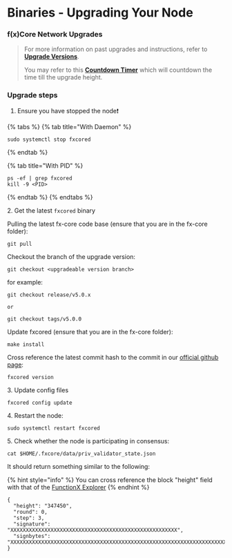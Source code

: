 # Binaries - Upgrading Your Node

### f(x)Core Network Upgrades

> For more information on past upgrades and instructions, refer to [**Upgrade Versions**](../versions/).
>
> You may refer to this [**Countdown Timer**](https://functionx.github.io/fx-core/tools/countdown.html?network=mainnet) which will countdown the time till the upgrade height.

### Upgrade steps

1. Ensure you have stopped the node❗

{% tabs %}
{% tab title="With Daemon" %}
```
sudo systemctl stop fxcored
```
{% endtab %}

{% tab title="With PID" %}
```
ps -ef | grep fxcored
kill -9 <PID>
```
{% endtab %}
{% endtabs %}

2\. Get the latest `fxcored` binary

Pulling the latest fx-core code base (ensure that you are in the fx-core folder):

```
git pull
```

Checkout the branch of the upgrade version:

```shell
git checkout <upgradeable version branch>
```

for example:

```
git checkout release/v5.0.x

or

git checkout tags/v5.0.0
```

Update fxcored (ensure that you are in the fx-core folder):

```
make install
```

Cross reference the latest commit hash to the commit in our [official github page](https://github.com/FunctionX/fx-core):

```
fxcored version
```

3\. Update config files

```
fxcored config update
```

4\. Restart the node:

```
sudo systemctl restart fxcored
```

5\. Check whether the node is participating in consensus:

```
cat $HOME/.fxcore/data/priv_validator_state.json
```

It should return something similar to the following:

{% hint style="info" %}
You can cross reference the block "height" field with that of the [FunctionX Explorer](https://dhobyghaut-explorer.functionx.io/fxcore/blocks)
{% endhint %}

```
{
  "height": "347450",
  "round": 0,
  "step": 3,
  "signature": "XXXXXXXXXXXXXXXXXXXXXXXXXXXXXXXXXXXXXXXXXXXXXXXXXXXXXX",
  "signbytes": "XXXXXXXXXXXXXXXXXXXXXXXXXXXXXXXXXXXXXXXXXXXXXXXXXXXXXXXXXXXXXXXXXXXXXXXXXXXXXXXXXXXXXXXXXXXXXX"
}
```

